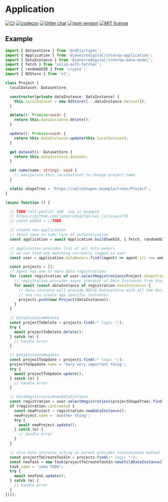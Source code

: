 # Application

[![CI](https://github.com/janeirodigital/sai-js/actions/workflows/ci.yml/badge.svg)](https://github.com/janeirodigital/sai-js/actions/workflows/ci.yml)
[![codecov](https://codecov.io/gh/janeirodigital/sai-js/branch/main/graph/badge.svg?flag=application)](https://codecov.io/gh/janeirodigital/sai-js/tree/codecov/packages/application)
[![Gitter chat](https://badges.gitter.im/gitterHQ/gitter.png)](https://gitter.im/solid/data-interoperability-panel)
[![npm version](https://badge.fury.io/js/%40janeirodigital%2Finterop-application.svg)](https://www.npmjs.com/package/@janeirodigital/interop-application)
[![MIT license](https://img.shields.io/github/license/janeirodigital/sai-js)](https://github.com/janeirodigital/sai-js/blob/main/LICENSE)

## Example

```ts
import { DatasetCore } from '@rdfjs/types';
import { Application } from '@janeirodigital/interop-application';
import { DataInstance } from '@janeirodigital/interop-data-model';
import { fetch } from 'solid-auth-fetcher';
import { randomUUID } from 'crypto';
import { N3Store } from 'n3';

class Project {
  localDataset: DatasetCore;

  constructor(private dataInstance: DataInstance) {
    this.localDataset = new N3Store([...dataInstance.dataset]);
  }

  delete(): Promise<void> {
    return this.dataInstance.delete();
  }

  update(): Promise<void> {
    return this.dataInstance.update(this.localDataset);
  }

  get dataset(): DatasetCore {
    return this.dataInstance.dataset;
  }

  set name(name: string): void {
    // manipulate this.localDataset to change project name
  }

  static shapeTree = 'https://solidshapes.example/trees/Project';
}

(async function () {

  // TODO (elf-pavlik) add  log in example
  // https://github.com/janeirodigital/sai-js/issues/16
  // const webId = //TODO

  // create new application
  // fetch need to take care of authentication
  const application = await Application.build(webId, { fetch, randomUUID });

  // application provides list of all data owners
  // we can find one matching currently logged in user
  const user = application.dataOwners.find((agent) => agent.iri === webId);

  const projects = [];
  // agent has one or more data registrations
  for (const registration of user.selectRegistrations(Project.shapeTree)) {
    // registration provides async iterator of Data Instances from that data registration
    for await (const dataInstance of registration.dataInstances {
      // data instance will provide RDFJS DatasetCore with all the data
      // one can create app specific instances
      projects.push(new Project(dataInstance));
    }
  }

  // DataInstance#delete
  const projectToDelete = projects.find(/* logic */);
  try {
    await projectToDelete.delete();
  } catch (e) {
    // handle error
  }

  // DataInstance#update
  const projectToUpdate = projects.find(/* logic */);
  projectToUpadate.name = 'Very very important thing';
  try {
    await projectToUpdate.update();
  } catch (e) {
    // handle error
  }

  // DataRegistration#newDataInstance
  const registration = user.selectRegistrations(projectShapeTree).find(/* logic */);
  if (registration.canCreate) {
    const newProject = registration.newDataInstance();
    newProject.name = 'Another thing';
    try {
      await newProject.update();
    } catch (e) {
      // handle error
    }
  }

  // also data instance acting as parent provides convienience method
  const projectToCreateTaskIn = projects.find(/* logic */);
  const newTask = new Task(projectToCreateTaskIn.newChildDataInstance(Task.shapeTree));
  task.name = 'some TODO';
  try {
    await newTask.update();
  } catch (e) {
    // handle error
  }
})();
```
